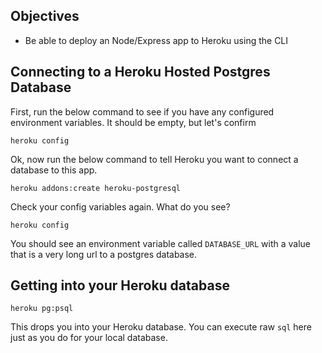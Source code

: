 ## Objectives

* Be able to deploy an Node/Express app to Heroku using the CLI

## Connecting to a Heroku Hosted Postgres Database

First, run the below command to see if you have any configured environment variables. It should be empty, but let's confirm

```
heroku config
```

Ok, now run the below command to tell Heroku you want to connect a database to this app.

```
heroku addons:create heroku-postgresql
```

Check your config variables again. What do you see?

```
heroku config
```

You should see an environment variable called `DATABASE_URL` with a value that is a very long url to a postgres database.

## Getting into your Heroku database

```
heroku pg:psql
```

This drops you into your Heroku database. You can execute raw `sql` here just as you do for your local database.
